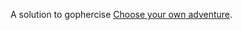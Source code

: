 A solution to gophercise [Choose your own adventure](https://courses.calhoun.io/lessons/les_goph_15).
